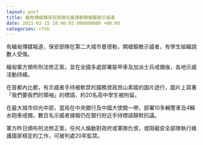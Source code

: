 ```yaml
---
layout: post
title: 緬甸傳媒稱保安部隊在曼德勒開槍驅散示威者
date: 2021-02-15 18:46:03.000000000 +08:00
categories: rthk
---
```


有緬甸傳媒報道，保安部隊在第二大城市曼德勒，開槍驅散示威者，有學生組織說數人受傷。

緬甸軍方頒布刑法修正案，並在全國多處部署裝甲車及加派士兵戒備後，各地示威活動持續。

在首都內比都，有示威者手持被軟禁的國務資政昂山素姬的圖片遊行，圖片上寫著「我們要我們的領袖」的標語，約20名高中學生被拘留。

在最大城市仰光中部，當局在中央銀行及中國大使館一帶，部署10多輛警車及4輛水砲車戒備，數百名示威者據報仍在銀行附近手持標語靜默抗議。

軍方昨日頒布刑法修正案，任何人煽動對政府或軍隊仇恨，或阻礙安全部隊執行維護國家穩定的工作，可被判處20年監禁。
